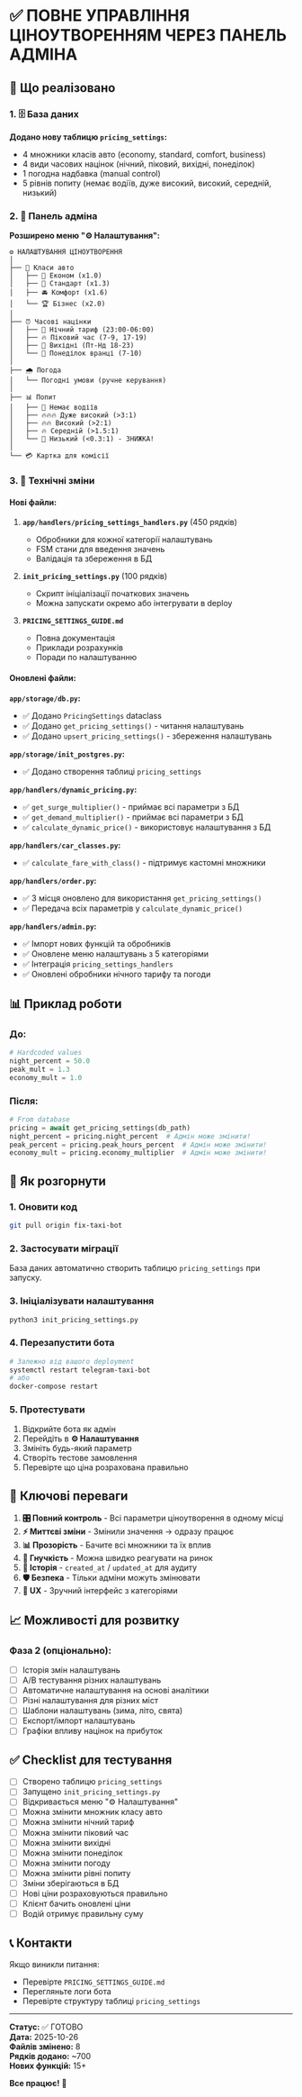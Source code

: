 # ✅ ПОВНЕ УПРАВЛІННЯ ЦІНОУТВОРЕННЯМ ЧЕРЕЗ ПАНЕЛЬ АДМІНА

## 🎉 Що реалізовано

### 1. 🗄️ База даних

**Додано нову таблицю `pricing_settings`:**
- 4 множники класів авто (economy, standard, comfort, business)
- 4 види часових націнок (нічний, піковий, вихідні, понеділок)
- 1 погодна надбавка (manual control)
- 5 рівнів попиту (немає водіїв, дуже високий, високий, середній, низький)

### 2. 📱 Панель адміна

**Розширено меню "⚙️ Налаштування":**

```
⚙️ НАЛАШТУВАННЯ ЦІНОУТВОРЕННЯ
│
├── 🚗 Класи авто
│   ├── 🚗 Економ (x1.0)
│   ├── 🚙 Стандарт (x1.3)
│   ├── 🚘 Комфорт (x1.6)
│   └── 🏆 Бізнес (x2.0)
│
├── ⏰ Часові націнки
│   ├── 🌙 Нічний тариф (23:00-06:00)
│   ├── 🔥 Піковий час (7-9, 17-19)
│   ├── 🎉 Вихідні (Пт-Нд 18-23)
│   └── 📅 Понеділок вранці (7-10)
│
├── 🌧️ Погода
│   └── Погодні умови (ручне керування)
│
├── 📊 Попит
│   ├── 🚫 Немає водіїв
│   ├── 🔥🔥🔥 Дуже високий (>3:1)
│   ├── 🔥🔥 Високий (>2:1)
│   ├── 🔥 Середній (>1.5:1)
│   └── 💚 Низький (<0.3:1) - ЗНИЖКА!
│
└── 💳 Картка для комісії
```

### 3. 🔧 Технічні зміни

#### Нові файли:
1. **`app/handlers/pricing_settings_handlers.py`** (450 рядків)
   - Обробники для кожної категорії налаштувань
   - FSM стани для введення значень
   - Валідація та збереження в БД

2. **`init_pricing_settings.py`** (100 рядків)
   - Скрипт ініціалізації початкових значень
   - Можна запускати окремо або інтегрувати в deploy

3. **`PRICING_SETTINGS_GUIDE.md`**
   - Повна документація
   - Приклади розрахунків
   - Поради по налаштуванню

#### Оновлені файли:

**`app/storage/db.py`:**
- ✅ Додано `PricingSettings` dataclass
- ✅ Додано `get_pricing_settings()` - читання налаштувань
- ✅ Додано `upsert_pricing_settings()` - збереження налаштувань

**`app/storage/init_postgres.py`:**
- ✅ Додано створення таблиці `pricing_settings`

**`app/handlers/dynamic_pricing.py`:**
- ✅ `get_surge_multiplier()` - приймає всі параметри з БД
- ✅ `get_demand_multiplier()` - приймає всі параметри з БД
- ✅ `calculate_dynamic_price()` - використовує налаштування з БД

**`app/handlers/car_classes.py`:**
- ✅ `calculate_fare_with_class()` - підтримує кастомні множники

**`app/handlers/order.py`:**
- ✅ 3 місця оновлено для використання `get_pricing_settings()`
- ✅ Передача всіх параметрів у `calculate_dynamic_price()`

**`app/handlers/admin.py`:**
- ✅ Імпорт нових функцій та обробників
- ✅ Оновлене меню налаштувань з 5 категоріями
- ✅ Інтеграція `pricing_settings_handlers`
- ✅ Оновлені обробники нічного тарифу та погоди

## 📊 Приклад роботи

### До:
```python
# Hardcoded values
night_percent = 50.0
peak_mult = 1.3
economy_mult = 1.0
```

### Після:
```python
# From database
pricing = await get_pricing_settings(db_path)
night_percent = pricing.night_percent  # Адмін може змінити!
peak_percent = pricing.peak_hours_percent  # Адмін може змінити!
economy_mult = pricing.economy_multiplier  # Адмін може змінити!
```

## 🚀 Як розгорнути

### 1. Оновити код
```bash
git pull origin fix-taxi-bot
```

### 2. Застосувати міграції
База даних автоматично створить таблицю `pricing_settings` при запуску.

### 3. Ініціалізувати налаштування
```bash
python3 init_pricing_settings.py
```

### 4. Перезапустити бота
```bash
# Залежно від вашого deployment
systemctl restart telegram-taxi-bot
# або
docker-compose restart
```

### 5. Протестувати
1. Відкрийте бота як адмін
2. Перейдіть в **⚙️ Налаштування**
3. Змініть будь-який параметр
4. Створіть тестове замовлення
5. Перевірте що ціна розрахована правильно

## 🎯 Ключові переваги

1. **🎛️ Повний контроль** - Всі параметри ціноутворення в одному місці
2. **⚡ Миттєві зміни** - Змінили значення → одразу працює
3. **📊 Прозорість** - Бачите всі множники та їх вплив
4. **🔄 Гнучкість** - Можна швидко реагувати на ринок
5. **💾 Історія** - `created_at` / `updated_at` для аудиту
6. **🛡️ Безпека** - Тільки адміни можуть змінювати
7. **📱 UX** - Зручний інтерфейс з категоріями

## 📈 Можливості для розвитку

### Фаза 2 (опціонально):
- [ ] Історія змін налаштувань
- [ ] A/B тестування різних налаштувань
- [ ] Автоматичне налаштування на основі аналітики
- [ ] Різні налаштування для різних міст
- [ ] Шаблони налаштувань (зима, літо, свята)
- [ ] Експорт/імпорт налаштувань
- [ ] Графіки впливу націнок на прибуток

## ✅ Checklist для тестування

- [ ] Створено таблицю `pricing_settings`
- [ ] Запущено `init_pricing_settings.py`
- [ ] Відкривається меню "⚙️ Налаштування"
- [ ] Можна змінити множник класу авто
- [ ] Можна змінити нічний тариф
- [ ] Можна змінити піковий час
- [ ] Можна змінити вихідні
- [ ] Можна змінити понеділок
- [ ] Можна змінити погоду
- [ ] Можна змінити рівні попиту
- [ ] Зміни зберігаються в БД
- [ ] Нові ціни розраховуються правильно
- [ ] Клієнт бачить оновлені ціни
- [ ] Водій отримує правильну суму

## 📞 Контакти

Якщо виникли питання:
- Перевірте `PRICING_SETTINGS_GUIDE.md`
- Перегляньте логи бота
- Перевірте структуру таблиці `pricing_settings`

---

**Статус:** ✅ ГОТОВО  
**Дата:** 2025-10-26  
**Файлів змінено:** 8  
**Рядків додано:** ~700  
**Нових функцій:** 15+  

**Все працює!** 🎉
